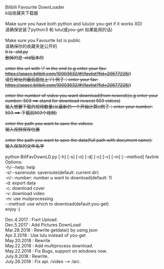 Bilibili Favourite DownLoader<br>
b站收藏夹下载器<br>
<br>
Make sure you have both python and lulu(or you-get if it works XD)<br>
请确保安装了python3 和 lulu(或you-get 如果能用的话)<br>
<br>
Make sure you Favourite list is public<br>
请确保你的收藏夹是公开的<br>
~~It is -old.py<br>~~
~~删掉的是-old版本的<br>~~
~~<br>~~
~~enter the url with '/' in the end (e.g enter your fav: https://space.bilibili.com/10003632/#!/favlist?fid=20677228/)~~<br>
~~请在地址的最后面加上'/'( 例子：enter your fav: https://space.bilibili.com/10003632/#!/favlist?fid=20677228/)~~<br>
~~<br>~~
~~enter the number of video you want download(from newest)(e.g enter your number: 503 ==> stand for download newest 503 videos)<br>~~
~~输入想要下载的视频数量(从最新的一个开始计算)(例子：enter your number: 503 ==> 下载前503个视频)<br>~~
~~<br>~~
~~enter the path you want to save the videos:<br>~~
~~输入视频保存位置<br>~~
~~<br>~~
~~enter the path you want to save the data(full path with document name):<br>~~
~~输入保存的文件名字<br>~~
<br>
python BiliFavDownLD.py [-h] [-s] [-n] [-d] [-c] [-v] [-m] [--method] favlink<br>
Options:<br>
-h/--help: help<br>
-s/--saveroute: saveroute(default: current dir)<br>
-n/--number: number u want to download(default: 1)<br>
-d: export data<br>
-c: download cover<br>
-v: download video<br>
-m: use muliprocessing<br>
--method: use which to download(default:you-get)<br>
enjoy :)<br>
<br>
Dec.4.2017 : Fisrt Upload.<br>
Dec.5.2017 : Add Pictures DownLoad<br>
Mar.28.2018 : Rewrite getdata() by using json<br>
Apr.3.2018 : Use lulu instead of you-get<br>
May.20.2018 : Rewrite<br>
May.22.2018 : Add multiprocess download.<br>
May.22.2018 : Fix Bugs, support on windows now.<br>
July.9.2018 : Rewrite.<br>
July.28.2018 : Fix api. /video --> /arc.<br>